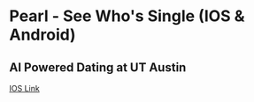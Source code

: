 # Pearl - See Who's Single (IOS & Android)
## AI Powered Dating at UT Austin

[IOS Link](https://apps.apple.com/us/app/pearl-see-whos-single/id1632483250)
